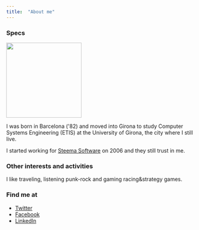 ```yaml
---
title:  "About me"
---
```


### Specs

<img src="https://avatars2.githubusercontent.com/u/1788228?s=460&v=4" width="200">

I was born in Barcelona ('82) and moved into Girona to study Computer Systems Engineering (ETIS) at the University of Girona, the city where I still live.

I started working for [Steema Software](https://www.steema.com/) on 2006 and they still trust in me.

### Other interests and activities

I like traveling, listening punk-rock and gaming racing&strategy games.

### Find me at

- [Twitter](https://twitter.com/Norike_82)
- [Facebook](https://www.facebook.com/yeray.norike)
- [LinkedIn](https://www.linkedin.com/in/yerayalonso)
